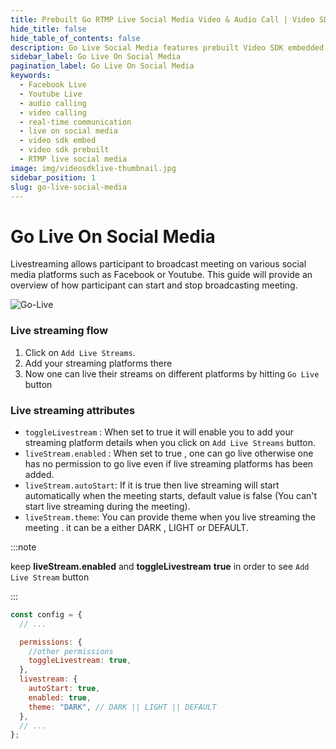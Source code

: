 ```yaml
---
title: Prebuilt Go RTMP Live Social Media Video & Audio Call | Video SDK Embed Docs
hide_title: false
hide_table_of_contents: false
description: Go Live Social Media features prebuilt Video SDK embedded is an easy-to-use video calling API. Video SDK Prebuilt makes it easy for developers to add video calls 10 in minutes to any website or app.
sidebar_label: Go Live On Social Media
pagination_label: Go Live On Social Media
keywords:
  - Facebook Live
  - Youtube Live
  - audio calling
  - video calling
  - real-time communication
  - live on social media
  - video sdk embed
  - video sdk prebuilt
  - RTMP live social media
image: img/videosdklive-thumbnail.jpg
sidebar_position: 1
slug: go-live-social-media
---
```


# Go Live On Social Media

Livestreaming allows participant to broadcast meeting on various social media platforms such as Facebook or Youtube.
This guide will provide an overview of how participant can start and stop broadcasting meeting.

![Go-Live](/img/prebuilt/go-live.png)

### Live streaming flow

1. Click on `Add Live Streams`.
2. Add your streaming platforms there
3. Now one can live their streams on different platforms by hitting `Go Live` button

### Live streaming attributes

- `toggleLivestream` : When set to true it will enable you to add your streaming platform details when you click on `Add Live Streams` button.
- `liveStream.enabled` : When set to true , one can go live otherwise one has no permission to go live even if live streaming platforms has been added.
- `liveStream.autoStart`: If it is true then live streaming will start automatically when the meeting starts, default value is false (You can't start live streaming during the meeting).
- `liveStream.theme`: You can provide theme when you live streaming the meeting . it can be a either DARK , LIGHT or DEFAULT.

:::note

keep **liveStream.enabled** and **toggleLivestream** **true** in order to see `Add Live Stream` button

:::

```js title="index.html"
const config = {
  // ...

  permissions: {
    //other permissions
    toggleLivestream: true,
  },
  livestream: {
    autoStart: true,
    enabled: true,
    theme: "DARK", // DARK || LIGHT || DEFAULT
  },
  // ...
};
```
